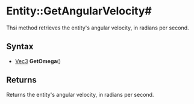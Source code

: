 # Entity::GetAngularVelocity#
Thsi method retrieves the entity's angular velocity, in radians per second.

## Syntax ##
- [Vec3](CPP_Vec3.md) **GetOmega**()

## Returns ##
Returns the entity's angular velocity, in radians per second.
